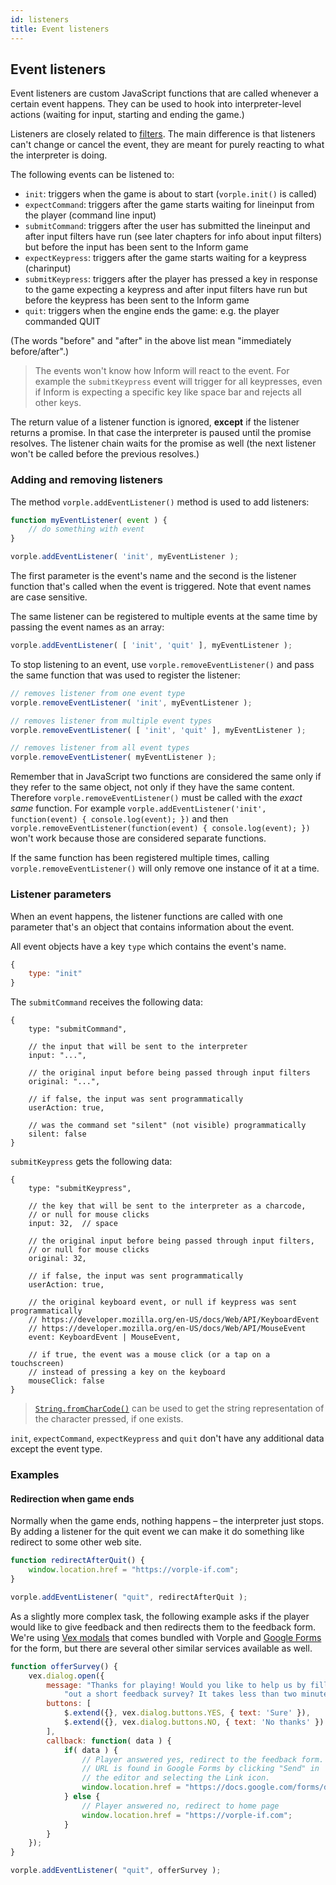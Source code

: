 ```yaml
---
id: listeners
title: Event listeners
---
```


## Event listeners

Event listeners are custom JavaScript functions that are called whenever a
certain event happens. They can be used to hook into interpreter-level actions
(waiting for input, starting and ending the game.)

Listeners are closely related to [filters](/docs/filters.html). The main 
difference is that listeners can't change or cancel the event, they are meant
for purely reacting to what the interpreter is doing.

The following events can be listened to:

* `init`: triggers when the game is about to start (`vorple.init()` is called)
* `expectCommand`: triggers after the game starts waiting for lineinput from
  the player (command line input)
* `submitCommand`: triggers after the user has submitted the lineinput and
  after input filters have run (see later chapters for info about input filters)
  but before the input has been sent to the Inform game
* `expectKeypress`: triggers after the game starts waiting for a keypress 
  (charinput)
* `submitKeypress`: triggers after the player has pressed a key in response to
  the game expecting a keypress and after input filters have run but before the
  keypress has been sent to the Inform game
* `quit`: triggers when the engine ends the game: e.g. the player commanded
  QUIT

(The words "before" and "after" in the above list mean "immediately 
before/after".)

> The events won't know how Inform will react to the event. For example the
> `submitKeypress` event will trigger for all keypresses, even if Inform is
> expecting a specific key like space bar and rejects all other keys.

The return value of a listener function is ignored, **except** if the listener
returns a promise. In that case the interpreter is paused until the promise
resolves. The listener chain waits for the promise as well (the next listener
won't be called before the previous resolves.)


### Adding and removing listeners

The method `vorple.addEventListener()` method is used to add listeners:

```javascript
function myEventListener( event ) {
    // do something with event
}

vorple.addEventListener( 'init', myEventListener );
```

The first parameter is the event's name and the second is the listener function
that's called when the event is triggered. Note that event names are case sensitive.

The same listener can be registered to multiple events at the same time by
passing the event names as an array:

```javascript
vorple.addEventListener( [ 'init', 'quit' ], myEventListener );
```

To stop listening to an event, use `vorple.removeEventListener()` and pass
the same function that was used to register the listener:

```javascript
// removes listener from one event type
vorple.removeEventListener( 'init', myEventListener );

// removes listener from multiple event types
vorple.removeEventListener( [ 'init', 'quit' ], myEventListener );

// removes listener from all event types
vorple.removeEventListener( myEventListener );
```

Remember that in JavaScript two functions are considered the same only if they
refer to the same object, not only if they have the same content. Therefore
`vorple.removeEventListener()` must be called with the *exact same* function.
For example 
`vorple.addEventListener('init', function(event) { console.log(event); })`
and then
`vorple.removeEventListener(function(event) { console.log(event); })` won't work
because those are considered separate functions.

If the same function has been registered multiple times, calling
`vorple.removeEventListener()` will only remove one instance of it at a time.


### Listener parameters

When an event happens, the listener functions are called with one parameter
that's an object that contains information about the event.

All event objects have a key `type` which contains the event's name.

```javascript
{
    type: "init"
}
```

The `submitCommand` receives the following data:

```
{
    type: "submitCommand",

    // the input that will be sent to the interpreter
    input: "...",               

    // the original input before being passed through input filters
    original: "...",            

    // if false, the input was sent programmatically
    userAction: true,

    // was the command set "silent" (not visible) programmatically
    silent: false
}
```

`submitKeypress` gets the following data:

```
{
    type: "submitKeypress",

    // the key that will be sent to the interpreter as a charcode,
    // or null for mouse clicks
    input: 32,  // space

    // the original input before being passed through input filters,
    // or null for mouse clicks
    original: 32,            

    // if false, the input was sent programmatically
    userAction: true,

    // the original keyboard event, or null if keypress was sent programmatically
    // https://developer.mozilla.org/en-US/docs/Web/API/KeyboardEvent
    // https://developer.mozilla.org/en-US/docs/Web/API/MouseEvent
    event: KeyboardEvent | MouseEvent,

    // if true, the event was a mouse click (or a tap on a touchscreen)
    // instead of pressing a key on the keyboard
    mouseClick: false
}
```

> [`String.fromCharCode()`](https://developer.mozilla.org/en-US/docs/Web/JavaScript/Reference/Global_Objects/String/fromCharCode)
> can be used to get the string representation of the character pressed,
> if one exists.

`init`, `expectCommand`, `expectKeypress` and `quit` don't have any additional
data except the event type.


### Examples

#### Redirection when game ends

Normally when the game ends, nothing happens – the interpreter just stops.
By adding a listener for the quit event we can make it do something like
redirect to some other web site.

```javascript
function redirectAfterQuit() {
    window.location.href = "https://vorple-if.com";
}

vorple.addEventListener( "quit", redirectAfterQuit );
```

As a slightly more complex task, the following example asks if the player would
like to give feedback and then redirects them to the feedback form. We're using
[Vex modals](https://github.hubspot.com/vex/) that comes bundled with Vorple and
[Google Forms](https://www.google.com/forms/about/) for the form, but there are
several other similar services available as well.

```javascript
function offerSurvey() {
    vex.dialog.open({
        message: "Thanks for playing! Would you like to help us by filling " +
            "out a short feedback survey? It takes less than two minutes.",
        buttons: [
            $.extend({}, vex.dialog.buttons.YES, { text: 'Sure' }),
            $.extend({}, vex.dialog.buttons.NO, { text: 'No thanks' })
        ],
        callback: function( data ) {
            if( data ) {
                // Player answered yes, redirect to the feedback form.
                // URL is found in Google Forms by clicking "Send" in 
                // the editor and selecting the Link icon.
                window.location.href = "https://docs.google.com/forms/d/e/1FAIpQLSdKrdELSf8I1yGYBIO2xipDJyVPgKW9Q3eoNUR4mt9HFVlfJw/viewform?usp=sf_link";
            } else {
                // Player answered no, redirect to home page
                window.location.href = "https://vorple-if.com";
            }
        }
    });
}

vorple.addEventListener( "quit", offerSurvey );
```
